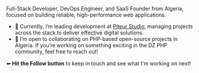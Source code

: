 Full-Stack Developer, DevOps Engineer, and SaaS Founder from Algeria, focused on building reliable, high-performance web applications.

- 🔭 Currently, I’m leading development at [Piteur Studio](https://github.com/PiteurStudio), managing projects across the stack to deliver effective digital solutions.
- 🤝 I’m open to collaborating on PHP-based open-source projects in Algeria. If you’re working on something exciting in the DZ PHP community, feel free to reach out!

⬅️ **Hit the Follow button** to keep in touch and see what I'm working on next!
